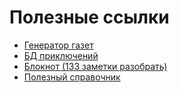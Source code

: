 # Полезные ссылки

* [Генератор газет](https://tentaculus.ru/news_generator/)
* [БД приключений](https://adventurelookup.com/adventures)
* [Блокнот (133 заметки разобрать)](https://www.evernote.com/client/web?login=true#/stack/Stack%3A%D0%94%D0%BD%D0%94/f652c405-8e17-439a-1ca2-33d72219c8ce)
* [Полезный справочник](https://ttg.club/)

